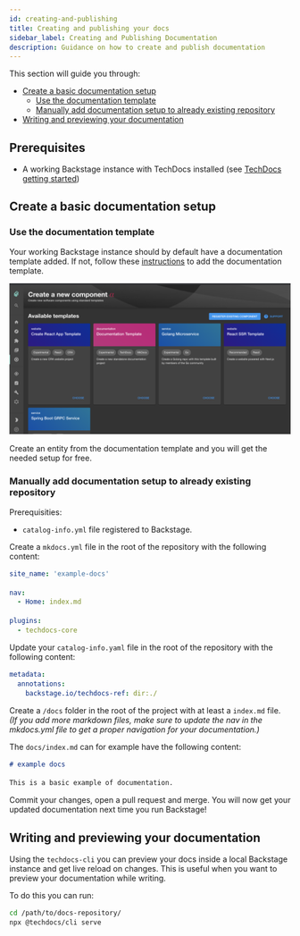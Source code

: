 ```yaml
---
id: creating-and-publishing
title: Creating and publishing your docs
sidebar_label: Creating and Publishing Documentation
description: Guidance on how to create and publish documentation
---
```


This section will guide you through:

- [Create a basic documentation setup](#create-a-basic-documentation-setup)
  - [Use the documentation template](#use-the-documentation-template)
  - [Manually add documentation setup to already existing repository](#manually-add-documentation-setup-to-already-existing-repository)
- [Writing and previewing your documentation](#writing-and-previewing-your-documentation)

## Prerequisites

- A working Backstage instance with TechDocs installed (see
  [TechDocs getting started](getting-started.md))

## Create a basic documentation setup

### Use the documentation template

Your working Backstage instance should by default have a documentation template
added. If not, follow these
[instructions](../software-templates/installation.md#adding-templates) to add
the documentation template.

![Documentation Template](../../assets/techdocs/documentation-template.png)

Create an entity from the documentation template and you will get the needed
setup for free.

### Manually add documentation setup to already existing repository

Prerequisities:

- `catalog-info.yml` file registered to Backstage.

Create a `mkdocs.yml` file in the root of the repository with the following
content:

```yaml
site_name: 'example-docs'

nav:
  - Home: index.md

plugins:
  - techdocs-core
```

Update your `catalog-info.yaml` file in the root of the repository with the
following content:

```yaml
metadata:
  annotations:
    backstage.io/techdocs-ref: dir:./
```

Create a `/docs` folder in the root of the project with at least a `index.md`
file. _(If you add more markdown files, make sure to update the nav in the
mkdocs.yml file to get a proper navigation for your documentation.)_

The `docs/index.md` can for example have the following content:

```md
# example docs

This is a basic example of documentation.
```

Commit your changes, open a pull request and merge. You will now get your
updated documentation next time you run Backstage!

## Writing and previewing your documentation

Using the `techdocs-cli` you can preview your docs inside a local Backstage
instance and get live reload on changes. This is useful when you want to preview
your documentation while writing.

To do this you can run:

```bash
cd /path/to/docs-repository/
npx @techdocs/cli serve
```

